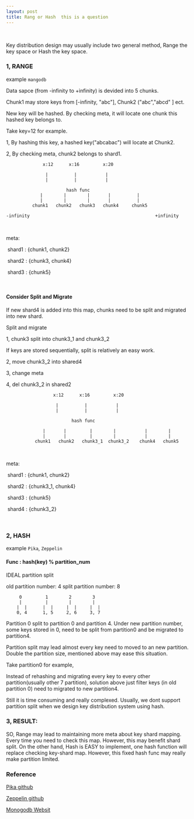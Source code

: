 ```yaml
---
layout: post
title: Rang or Hash  this is a question
---
```



<br/>


Key distribution design may usually include two general method, Range the key space or Hash the key space.

 

### 1, RANGE

example `mangodb`

Data sapce (from -infinity to +infinity) is devided into 5 chunks.

Chunk1 may store keys from [-infinity, "abc"],  Chunk2 ("abc","abcd" ] ect.

New key will be hashed. By checking meta,  it will locate one chunk this hashed key belongs to. 



Take key=12 for example. 

1, By hashing this key, a hashed key("abcabac") will locate at Chunk2. 

2, By checking meta, chunk2 belongs to shard1. 

                  x:12      x:16         x:20
           
                   |          |           |
                   |          |           |
                  
                           hash func
                 |        |        |       |          |
                 |        |        |       |          |
              chunk1   chunk2   chunk3   chunk4     chunk5

    -infinity                                                +infinity
              
<br/>
    
meta: 

​	shard1 : {chunk1, chunk2}

​	shard2 : {chunk3, chunk4}

​	shard3 : {chunk5}


<br/>

#### Consider Split and Migrate

If new shard4 is added into this map, chunks need to be split and migrated into new shard. 

Split and migrate

1, chunk3 split into chunk3_1 and chunk3_2

  If keys are stored sequentially, split is relatively an easy work.

2, move chunk3_2 into shared4

3, change meta

4, del chunk3_2 in shared2



                      x:12      x:16         x:20
         
                       |          |           |
                       |          |           |
                  
                             hash func
                   
                  |       |         |        |           |        |
                  |       |         |        |           |        |
               chunk1   chunk2   chunk3_1  chunk3_2    chunk4   chunk5 

               
               
<br/>

meta: 

​	shard1 : {chunk1, chunk2}

​	shard2 : {chunk3_1, chunk4}

​	shard3 : {chunk5}

​	shard4 : {chunk3_2}


<br/>


### 2, HASH

example `Pika`,  `Zeppelin`
<br/>

#### Func : hash(key) % partition_num

IDEAL partition split

old partition number:      4
split partition number:    8


         0         1        2        3 
         |         |        |        |
        |  |      |  |     |  |     |  |
        0, 4      1, 5     2, 6     3, 7

Partition 0 split to partition 0 and partition 4. Under new partition number,
some keys stored in 0, need to be split from partition0 and be migrated to partition4. 

Partition split  may lead almost every  key need to moved to an new partition.  Double the partition size, mentioned above may ease this situation. 

Take partition0 for example,

Instead of rehashing and migrating every key to every other partition(usually other 7 partition), solution above just filter keys (in old partition 0) need to migrated to new partition4.

Still it is time consuming and really complexed. Usually, we dont support partition split when we design key distribution system using hash. 



### 3, RESULT:

SO, Range may lead to maintaining more meta about key shard mapping. Every time you need to check this map. However, this may benefit shard split. On the other hand, Hash is EASY to implement, one hash function will replace checking key-shard map. However, this fixed hash func may really make partition limited.



### Reference

[Pika github](https://github.com/Qihoo360/pika)

[Zeppelin github](https://github.com/Qihoo360/zeppelin)

[Monogodb Websit](https://docs.mongodb.com/manual/sharding/)




